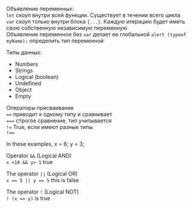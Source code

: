 Объявление переменных:\
`let`     скоуп внутри всей функции. Существует в течении всего цикла\
`var`     скоуп только внутри блока `{...}`. Каждую итерацию будет иметь 
свою собственную независимую переменную\
Объявление переменное без `var` делает ее глобальной
`alert (typeof myName);`      определить тип переменной

Типы данных:
- Numbers
- Strings
- Logical (boolean)
- Undefined
- Object
- Empty

Операторы присваивания\
`==`    приводит к одному типу и сравнивает\
`===`    строгое сравнение, тип учитывается\
`!=`    True, если имеют разные типы\
`!==`   

In these examples, x = 6; y = 3;

Operator `&&` (Logical AND)\
`x <10 && y> 1` true

The operator `||` (Logical OR)\
`x == 5 || y == 5` this is false

The operator `!` (Logical NOT)\
`! (x == y)` is true
